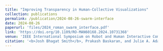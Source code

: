```yaml
---
title: "Improving Transparency in Human-Collective Visualizations"
collection: publications
permalink: /publication/2024-08-26-swarm-interface
date: 2024-08-26
paperurl: 'files/2024_roman_swarm_interface.pdf'
link: 'https://doi.org/10.1109/RO-MAN60168.2024.10731368'
venue: 'IEEE International Symposium on Robot and Human Interactive Communication (RO-MAN)'
citation: '<b>Josh Bhagat Smith</b>, Prakash Baskaran, and Julie A. Adams. &quot;Improving Transparency in Human-Collective Visualizations&quot; <i>IEEE International Symposium on Robot and Human Interactive Communication (RO-MAN)</i> Pasadena, CA, USA, 2024, pp. 1-7'
---
```

